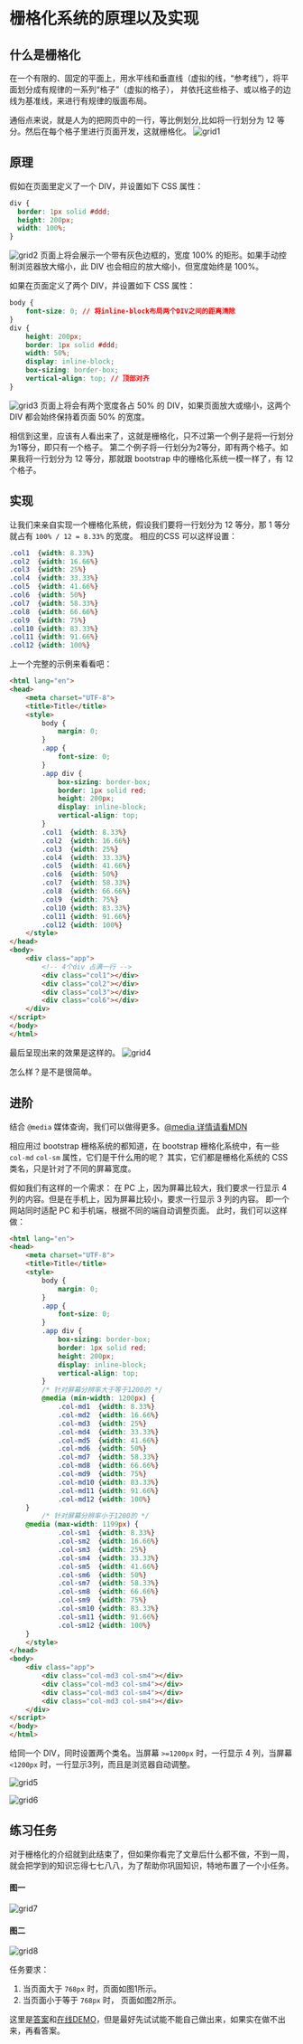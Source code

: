 # 栅格化系统的原理以及实现
## 什么是栅格化
在一个有限的、固定的平面上，用水平线和垂直线（虚拟的线，“参考线”），将平面划分成有规律的一系列“格子”（虚拟的格子），
并依托这些格子、或以格子的边线为基准线，来进行有规律的版面布局。

通俗点来说，就是人为的把网页中的一行，等比例划分,比如将一行划分为 12 等分。然后在每个格子里进行页面开发，这就栅格化。
![grid1](https://github.com/woai3c/Front-end-articles/blob/master/imgs/grid1.jpg)
## 原理
假如在页面里定义了一个 DIV，并设置如下 CSS 属性：
```css
div {
  border: 1px solid #ddd;
  height: 200px;
  width: 100%;
}
```
![grid2](https://github.com/woai3c/Front-end-articles/blob/master/imgs/grid2.jpg)
页面上将会展示一个带有灰色边框的，宽度 100% 的矩形。如果手动控制浏览器放大缩小，此 DIV 也会相应的放大缩小，但宽度始终是 100%。
<br>

如果在页面定义了两个 DIV，并设置如下 CSS 属性：
```css
body {
    font-size: 0; // 将inline-block布局两个DIV之间的距离清除
}
div {
    height: 200px;
    border: 1px solid #ddd;
    width: 50%;
    display: inline-block;
    box-sizing: border-box;
    vertical-align: top; // 顶部对齐
}
```
![grid3](https://github.com/woai3c/Front-end-articles/blob/master/imgs/grid3.jpg)
页面上将会有两个宽度各占 50% 的 DIV，如果页面放大或缩小，这两个 DIV 都会始终保持着页面 50% 的宽度。

相信到这里，应该有人看出来了，这就是栅格化，只不过第一个例子是将一行划分为1等分，即只有一个格子。
第二个例子将一行划分为2等分，即有两个格子。如果我将一行划分为 12 等分，那就跟 bootstrap 中的栅格化系统一模一样了，有 12 个格子。

## 实现
让我们来亲自实现一个栅格化系统，假设我们要将一行划分为 12 等分，那 1 等分就占有 `100% / 12 = 8.33%` 的宽度。
相应的CSS 可以这样设置：
```css
.col1  {width: 8.33%}
.col2  {width: 16.66%}
.col3  {width: 25%}
.col4  {width: 33.33%}
.col5  {width: 41.66%}
.col6  {width: 50%}
.col7  {width: 58.33%}
.col8  {width: 66.66%}
.col9  {width: 75%}
.col10 {width: 83.33%}
.col11 {width: 91.66%}
.col12 {width: 100%}
```
上一个完整的示例来看看吧：
```html
<html lang="en">
<head>
    <meta charset="UTF-8">
    <title>Title</title>
    <style>
        body {
            margin: 0;
        }
        .app {
            font-size: 0;
        }
        .app div {
            box-sizing: border-box;
            border: 1px solid red;
            height: 200px;
            display: inline-block;
            vertical-align: top;
        }
        .col1  {width: 8.33%}
        .col2  {width: 16.66%}
        .col3  {width: 25%}
        .col4  {width: 33.33%}
        .col5  {width: 41.66%}
        .col6  {width: 50%}
        .col7  {width: 58.33%}
        .col8  {width: 66.66%}
        .col9  {width: 75%}
        .col10 {width: 83.33%}
        .col11 {width: 91.66%}
        .col12 {width: 100%}
    </style>
</head>
<body>
    <div class="app">
        <!-- 4个div 占满一行 -->
        <div class="col1"></div>
        <div class="col2"></div>
        <div class="col3"></div>
        <div class="col6"></div>
    </div>
</script>
</body>
</html>
```
最后呈现出来的效果是这样的。
![grid4](https://github.com/woai3c/Front-end-articles/blob/master/imgs/grid4.jpg)

怎么样？是不是很简单。

## 进阶
结合 `@media` 媒体查询，我们可以做得更多。[@media 详情请看MDN](https://developer.mozilla.org/zh-CN/docs/Web/CSS/@media)

相应用过 bootstrap 栅格系统的都知道，在 bootstrap 栅格化系统中，有一些 `col-md` `col-sm` 属性，它们是干什么用的呢？
其实，它们都是栅格化系统的 CSS 类名，只是针对了不同的屏幕宽度。

假如我们有这样的一个需求：
在 PC 上，因为屏幕比较大，我们要求一行显示 4 列的内容。但是在手机上，因为屏幕比较小，要求一行显示 3 列的内容。
即一个网站同时适配 PC 和手机端，根据不同的端自动调整页面。
此时，我们可以这样做：
```html
<html lang="en">
<head>
    <meta charset="UTF-8">
    <title>Title</title>
    <style>
        body {
            margin: 0;
        }
        .app {
            font-size: 0;
        }
        .app div {
            box-sizing: border-box;
            border: 1px solid red;
            height: 200px;
            display: inline-block;
            vertical-align: top;
        }
        /* 针对屏幕分辨率大于等于1200的 */
        @media (min-width: 1200px) {
            .col-md1  {width: 8.33%}
            .col-md2  {width: 16.66%}
            .col-md3  {width: 25%}
            .col-md4  {width: 33.33%}
            .col-md5  {width: 41.66%}
            .col-md6  {width: 50%}
            .col-md7  {width: 58.33%}
            .col-md8  {width: 66.66%}
            .col-md9  {width: 75%}
            .col-md10 {width: 83.33%}
            .col-md11 {width: 91.66%}
            .col-md12 {width: 100%}
	}
        /* 针对屏幕分辨率小于1200的 */
	@media (max-width: 1199px) {
            .col-sm1  {width: 8.33%}
            .col-sm2  {width: 16.66%}
            .col-sm3  {width: 25%}
            .col-sm4  {width: 33.33%}
            .col-sm5  {width: 41.66%}
            .col-sm6  {width: 50%}
            .col-sm7  {width: 58.33%}
            .col-sm8  {width: 66.66%}
            .col-sm9  {width: 75%}
            .col-sm10 {width: 83.33%}
            .col-sm11 {width: 91.66%}
            .col-sm12 {width: 100%}
	}
    </style>
</head>
<body>
    <div class="app">
        <div class="col-md3 col-sm4"></div>
        <div class="col-md3 col-sm4"></div>
        <div class="col-md3 col-sm4"></div>
        <div class="col-md3 col-sm4"></div>
    </div>
</script>
</body>
</html>
```
给同一个 DIV，同时设置两个类名。当屏幕 `>=1200px` 时，一行显示 4 列，当屏幕 `<1200px` 时，一行显示3列，而且是浏览器自动调整。

![grid5](https://github.com/woai3c/Front-end-articles/blob/master/imgs/grid5.jpg)

![grid6](https://github.com/woai3c/Front-end-articles/blob/master/imgs/grid6.jpg)

## 练习任务
对于栅格化的介绍就到此结束了，但如果你看完了文章后什么都不做，不到一周，就会把学到的知识忘得七七八八，为了帮助你巩固知识，特地布置了一个小任务。

#### 图一
![grid7](https://github.com/woai3c/Front-end-articles/blob/master/imgs/grid7.jpg)

#### 图二
![grid8](https://github.com/woai3c/Front-end-articles/blob/master/imgs/grid8.jpg)

任务要求：
1. 当页面大于 `768px` 时，页面如图1所示。
2. 当页面小于等于 `768px` 时， 页面如图2所示。

这里是[答案](https://github.com/woai3c/2016ife-task/blob/master/part1/task8.html)和[在线DEMO](http://htmlpreview.github.io/?https://github.com/woai3c/2016ife-task/blob/master/part1/task8.html)，但是最好先试试能不能自己做出来，如果实在做不出来，再看答案。

